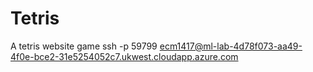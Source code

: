 # Tetris
A tetris website game
ssh -p 59799 ecm1417@ml-lab-4d78f073-aa49-4f0e-bce2-31e5254052c7.ukwest.cloudapp.azure.com
